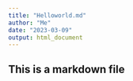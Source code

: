 ```yaml
---
title: "Helloworld.md"
author: "Me"
date: "2023-03-09"
output: html_document
---
```


## This is a markdown file